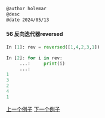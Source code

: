 ```markdown
@author holemar
@desc 
@date 2024/05/13
```

#### 56 反向迭代器reversed

```python
In [1]: rev = reversed([1,4,2,3,1])

In [2]: for i in rev:
     ...:     print(i)
     ...:
1
3
2
4
1
```

[上一个例子](55.md)    [下一个例子](57.md)